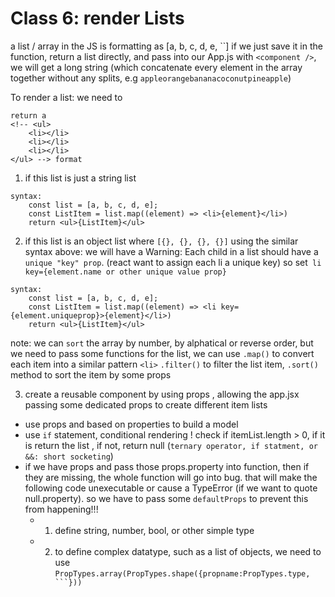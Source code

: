 # Class 6: render Lists
a list / array in the JS is formatting as [a, b, c, d, e, ``]
if we just save it in the function, return a list directly, and pass into our App.js with `<component />`, we will get a long string (which concatenate every element in the array together without any splits, e.g `appleorangebananacoconutpineapple`)

To render a list: we need to 
```
return a 
<!-- <ul>
    <li></li>
    <li></li>
    <li></li> 
</ul> --> format
```

1. if this list is just a string list
```
syntax:
    const list = [a, b, c, d, e];
    const ListItem = list.map((element) => <li>{element}</li>)
    return <ul>{ListItem}</ul>
```


2. if this list is an object list
where `[{}, {}, {}, {}]`
using the similar syntax above:
we will have a Warning: Each child in a list should have a `unique "key" prop`. (react want to assign each li a unique key)
so set` li key={element.name or other unique value prop}`

```
syntax:
    const list = [a, b, c, d, e];
    const ListItem = list.map((element) => <li key={element.uniqueprop}>{element}</li>)
    return <ul>{ListItem}</ul>
```

note: we can `sort` the array by number, by alphatical or reverse order, but we need to pass some functions
for the list, we can use `.map()` to convert each item into a similar pattern `<li>` 
`.filter()` to filter the list item, 
`.sort()` method to sort the item by some props



3. create a reusable component by using props , allowing the app.jsx passing some dedicated props to create different item lists
 - use props and based on properties to build a model
 - use `if` statement, conditional rendering ! check if itemList.length > 0, if it is return the list , if not, return null (`ternary operator, if statment, or &&: short socketing`)
 - if we have props and pass those props.property into function, then if they are missing, the whole function will go into bug. that will make the following code unexecutable or cause a TypeError (if we want to quote null.property). so we have to pass some `defaultProps` to prevent this from happening!!!
    - 1. define string, number, bool, or other simple type
    - 2. to define complex datatype, such as a list of objects, we need to use `PropTypes.array(PropTypes.shape({propname:PropTypes.type, ```}))`